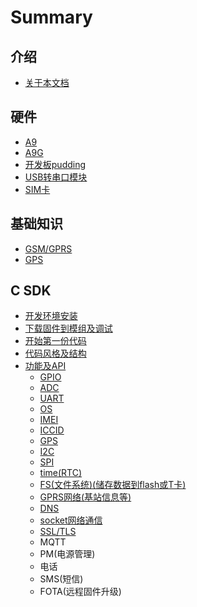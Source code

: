 # Summary

## 介绍

* [关于本文档](README.md)

## 硬件

* [A9](ying-jian/a9.md)
* [A9G](ying-jian/a9g.md)
* [开发板pudding](ying-jian/kai-fa-ban-pudding.md)
* [USB转串口模块](ying-jian/usbzhuan-chuan-kou-mo-kuai.md)
* [SIM卡](ying-jian/simqia.md)

## 基础知识

* [GSM/GPRS](ji-chu-zhi-shi/gsmgprs.md)
* [GPS](ji-chu-zhi-shi/gps.md)

## C SDK

* [开发环境安装](c-sdk/kai-fa-huan-jing-an-zhuang.md)
* [下载固件到模组及调试](c-sdk/xia-zai-bian-yi-hao-de-gu-jian-dao-mo-zu.md)
* [开始第一份代码](c-sdk/kai-shi-di-yi-fen-dai-ma.md)
* [代码风格及结构](c-sdk/dai-ma-feng-ge-ji-ming-ming-gui-ze.md)
* [功能及API](c-sdk/gong-neng-ji-api.md)
  * [GPIO](c-sdk/gong-neng-ji-api/gpio.md)
  * [ADC](c-sdk/gong-neng-ji-api/adc.md)
  * [UART](c-sdk/gong-neng-ji-api/uart.md)
  * [OS](c-sdk/gong-neng-ji-api/os.md)
  * [IMEI](c-sdk/gong-neng-ji-api/imei.md)
  * [ICCID](c-sdk/gong-neng-ji-api/ccid.md)
  * [GPS](c-sdk/gong-neng-ji-api/gps.md)
  * [I2C](c-sdk/gong-neng-ji-api/iic.md)
  * [SPI](c-sdk/gong-neng-ji-api/spi.md)
  * [time\(RTC\)](c-sdk/gong-neng-ji-api/timertc.md)
  * [FS\(文件系统\)\(储存数据到flash或T卡\)](c-sdk/gong-neng-ji-api/fswen-jian-xi-7edf2928-chu-cun-shu-ju-dao-flash-huo-t-536129.md)
  * [GPRS网络\(基站信息等\)](c-sdk/gong-neng-ji-api/gprswang-7edc28-ji-7ad929.md)
  * [DNS](c-sdk/gong-neng-ji-api/dns.md)
  * [socket网络通信](c-sdk/gong-neng-ji-api/socketwang-luo-tong-xin.md)
  * [SSL/TLS](c-sdk/gong-neng-ji-api/ssltls.md)
  * MQTT
  * PM\(电源管理\)
  * 电话
  * SMS\(短信\)
  * FOTA\(远程固件升级\)

